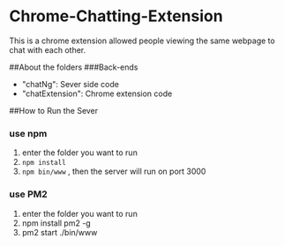 # Chrome-Chatting-Extension
This is a chrome extension allowed people viewing the same webpage to chat with each other.

##About the folders
###Back-ends
- "chatNg": Sever side code
- "chatExtension": Chrome extension code

##How to Run the Sever
### use npm
1. enter the folder you want to run
2. `npm install`
3. `npm bin/www` , then the server will run on port 3000
### use PM2
1. enter the folder you want to run
2. npm install pm2 -g
3. pm2 start ./bin/www
